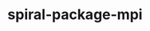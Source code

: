---
title: "spiral-package-mpi"
layout: cache
categories: [package, develop-2025-04-13]
meta: {"compilers": ["none"], "num_specs": 2, "num_specs_by_stack": {"e4s": 1, "e4s-neoverse-v2": 1, "e4s-rocm-external": 1, "root": 2}, "oss": ["ubuntu22.04"], "platforms": ["linux"], "stacks": ["e4s", "e4s-neoverse-v2", "e4s-rocm-external", "root"], "targets": ["neoverse_v2", "x86_64_v3"], "versions": ["1.1.0"]}
spec_details: [{"compiler": "none", "hash": "jiufnys2olusx23nifcpufk7dk5rfiey", "os": "ubuntu22.04", "platform": "linux", "size": "-", "stacks": ["e4s", "e4s-rocm-external", "root"], "target": "x86_64_v3", "variants": ["build_system=generic"], "versions": ["1.1.0"]}, {"compiler": "none", "hash": "t3dqopnixanb5nss66qoxbf7rya6fw7r", "os": "ubuntu22.04", "platform": "linux", "size": "-", "stacks": ["e4s-neoverse-v2", "root"], "target": "neoverse_v2", "variants": ["build_system=generic"], "versions": ["1.1.0"]}]
---